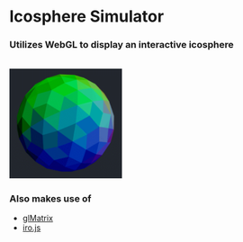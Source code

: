 # Icosphere Simulator

### Utilizes WebGL to display an interactive icosphere

<br>

<img src="icoGif.gif" alt="Spinning Icosphere" width="200"/>

### Also makes use of

- [glMatrix](https://github.com/toji/gl-matrix)
- [iro.js](https://github.com/jaames/iro.js)
